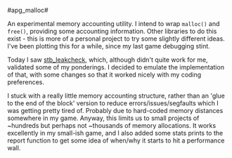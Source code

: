 #apg_malloc#

An experimental memory accounting utility.
I intend to wrap `malloc()` and `free()`, providing some accounting information.
Other libraries to do this exist - this is more of a personal project to try
some slightly different ideas. I've been plotting this for a while, since my
last game debugging stint.

Today I saw [stb_leakcheck](https://github.com/nothings/stb/blob/master/stb_leakcheck.h),
which, although didn't quite work for me, validated some of my ponderings.
I decided to emulate the implementation of that, with some changes so that it
worked nicely with my coding preferences.

I stuck with a really little memory accounting structure, rather
than an 'glue to the end of the block' version to reduce
errors/issues/segfaults which I was getting pretty tired of. Probably due to
hard-coded memory distances somewhere in my game. Anyway, this limits us to
small projects of ~hundreds but perhaps not ~thousands of memory allocations.
It works excellently in my small-ish game, and I also added some stats prints
to the report function to get some idea of when/why it starts to hit a
performance wall.

